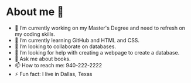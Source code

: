 # About me 👋




- 🔭 I’m currently working on my Master's Degree and need to refresh on my coding skills.
- 🌱 I’m currently learning GitHub and HTML and CSS.
- 👯 I’m looking to collaborate on databases.
- 🤔 I’m looking for help with creating a webpage to create a database.
- 💬 Ask me about books.
- 📫 How to reach me: 940-222-2222
- ⚡ Fun fact: I live in Dallas, Texas

